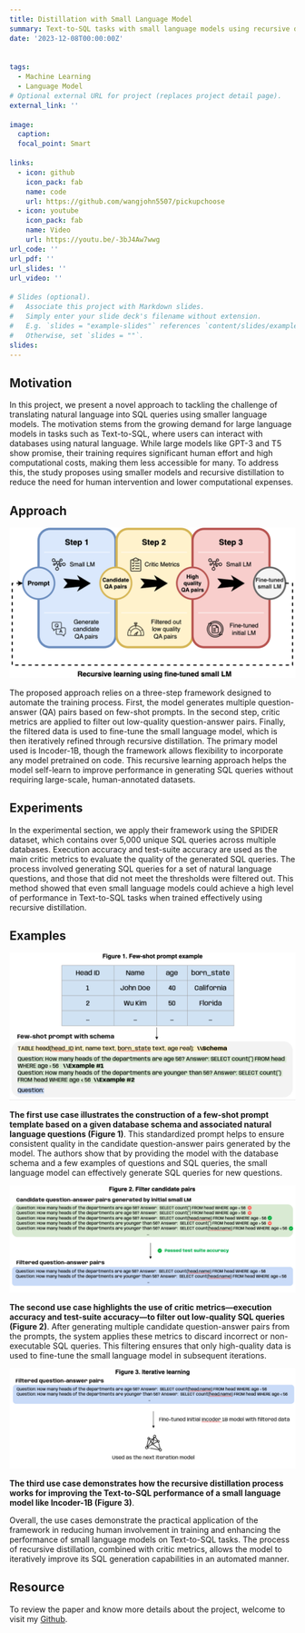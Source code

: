 ```yaml
---
title: Distillation with Small Language Model
summary: Text-to-SQL tasks with small language models using recursive distillation.
date: '2023-12-08T00:00:00Z'


tags:
  - Machine Learning
  - Language Model
# Optional external URL for project (replaces project detail page).
external_link: ''

image:
  caption: 
  focal_point: Smart

links:
  - icon: github
    icon_pack: fab
    name: code
    url: https://github.com/wangjohn5507/pickupchoose
  - icon: youtube
    icon_pack: fab
    name: Video
    url: https://youtu.be/-3bJ4Aw7wwg
url_code: ''
url_pdf: ''
url_slides: ''
url_video: ''

# Slides (optional).
#   Associate this project with Markdown slides.
#   Simply enter your slide deck's filename without extension.
#   E.g. `slides = "example-slides"` references `content/slides/example-slides.md`.
#   Otherwise, set `slides = ""`.
slides: 
---
```

## Motivation

In this project, we present a novel approach to tackling the challenge of translating natural language into SQL queries using smaller language models. The motivation stems from the growing demand for large language models in tasks such as Text-to-SQL, where users can interact with databases using natural language. While large models like GPT-3 and T5 show promise, their training requires significant human effort and high computational costs, making them less accessible for many. To address this, the study proposes using smaller models and recursive distillation to reduce the need for human intervention and lower computational expenses.

## Approach

![Alt text](framework.png)

The proposed approach relies on a three-step framework designed to automate the training process. First, the model generates multiple question-answer (QA) pairs based on few-shot prompts. In the second step, critic metrics are applied to filter out low-quality question-answer pairs. Finally, the filtered data is used to fine-tune the small language model, which is then iteratively refined through recursive distillation. The primary model used is Incoder-1B, though the framework allows flexibility to incorporate any model pretrained on code. This recursive learning approach helps the model self-learn to improve performance in generating SQL queries without requiring large-scale, human-annotated datasets.

## Experiments

In the experimental section, we apply their framework using the SPIDER dataset, which contains over 5,000 unique SQL queries across multiple databases. Execution accuracy and test-suite accuracy are used as the main critic metrics to evaluate the quality of the generated SQL queries. The process involved generating SQL queries for a set of natural language questions, and those that did not meet the thresholds were filtered out. This method showed that even small language models could achieve a high level of performance in Text-to-SQL tasks when trained effectively using recursive distillation.

## Examples

![Alt text](example1.png)

**The first use case illustrates the construction of a few-shot prompt template based on a given database schema and associated natural language questions (Figure 1)**. This standardized prompt helps to ensure consistent quality in the candidate question-answer pairs generated by the model. The authors show that by providing the model with the database schema and a few examples of questions and SQL queries, the small language model can effectively generate SQL queries for new questions.

![Alt text](example2.png)

**The second use case highlights the use of critic metrics—execution accuracy and test-suite accuracy—to filter out low-quality SQL queries (Figure 2)**. After generating multiple candidate question-answer pairs from the prompts, the system applies these metrics to discard incorrect or non-executable SQL queries. This filtering ensures that only high-quality data is used to fine-tune the small language model in subsequent iterations.

![Alt text](example3.png)

**The third use case demonstrates how the recursive distillation process works for improving the Text-to-SQL performance of a small language model like Incoder-1B (Figure 3)**.

Overall, the use cases demonstrate the practical application of the framework in reducing human involvement in training and enhancing the performance of small language models on Text-to-SQL tasks. The process of recursive distillation, combined with critic metrics, allows the model to iteratively improve its SQL generation capabilities in an automated manner.


## Resource

To review the paper and know more details about the project, welcome to visit my [Github](https://github.com/wangjohn5507/Distillation-with-small-LM).
